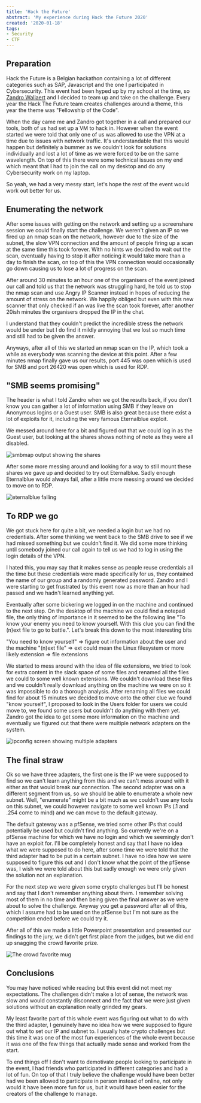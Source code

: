 ```yaml
---
title: 'Hack the Future'
abstract: 'My experience during Hack the Future 2020'
created: '2020-01-18'
tags:
- Security
- CTF
---
```


## Preparation
Hack the Future is a Belgian hackathon containing a lot of different categories such as SAP, Javascript and the one I participated in Cybersecurity.
This event had been hyped up by my school at the time, so  [Zandro Wallaert](https://www.linkedin.com/in/zandro-wallaert/) and I decided to team up and take on the challenge.
Every year the Hack The Future team creates challenges around a theme, this year the theme was "Fellowship of the Code".

When the day came me and Zandro got together in a call and prepared our tools, both of us had set up a VM to hack in.
However when the event started we were told that only one of us was allowed to use the VPN at a time due to issues with network traffic.
It's understandable that this would happen but definitely a bummer as we couldn't look for solutions individually and lost a lot of time as we were forced to be on the same wavelength.
On top of this there were some technical issues on my end which meant that I had to join the call on my desktop and do any Cybersecurity work on my laptop.

So yeah, we had a very messy start, let's hope the rest of the event would work out better for us.


## Enumerating the network
After some issues with getting on the network and setting up a screenshare session we could finally start the challenge.
We weren't given an IP so we fired up an nmap scan on the network, however due to the size of the subnet, the slow VPN connection and the amount of people firing up a scan at the same time this took forever.
With no hints we decided to wait out the scan, eventually having to stop it after noticing it would take more than a day to finish the scan, on top of this the VPN connection would occasionally go down causing us to lose a lot of progress on the scan.

After around 30 minutes to an hour one of the organisers of the event joined our call and told us that the network was struggling hard, he told us to stop the nmap scan and use Angry IP Scanner instead in hopes of reducing the amount of stress on the network.
We happily obliged but even with this new scanner that only checked if an was live the scan took forever, after another 20ish minutes the organisers dropped the IP in the chat.

I understand that they couldn't predict the incredible stress the network would be under but I do find it mildly annoying that we lost so much time and still had to be given the answer.

Anyways, after all of this we started an nmap scan on the IP, which took a while as everybody was scanning the device at this point.
After a few minutes nmap finally gave us our results, port 445 was open which is used for SMB and port 26420 was open which is used for RDP.

## "SMB seems promising"
The header is what I told Zandro when we got the results back, if you don't know you can gather a lot of information using SMB if they leave on Anonymous logins or a Guest user.
SMB is also great because there exist a lot of exploits for it, including the very famous Eternalblue exploit.

We messed around here for a bit and figured out that we could log in as the Guest user, but looking at the shares shows nothing of note as they were all disabled.

![smbmap output showing the shares](/static/images/posts/hack-the-future/smbmap.jpg)

After some more messing around and looking for a way to still mount these shares we gave up and decided to try out Eternalblue.
Sadly enough Eternalblue would always fail, after a little more messing around we decided to move on to RDP.

![eternalblue failing](/static/images/posts/hack-the-future/eternalblue.jpg)

## To RDP we go
We got stuck here for quite a bit, we needed a login but we had no credentials.
After some thinking we went back to the SMB drive to see if we had missed something but we couldn't find it.
We did some more thinking until somebody joined our call again to tell us we had to log in using the login details of the VPN.

I hated this, you may say that it makes sense as people reuse credentials all the time but these credentials were made specifically for us, they contained the name of our group and a randomly generated password.
Zandro and I were starting to get frustrated by this event now as more than an hour had passed and we hadn't learned anything yet.

Eventually after some bickering we logged in on the machine and continued to the next step.
On the desktop of the machine we could find a notepad file, the only thing of importance in it seemed to be the following line "To know your enemy you need to know yourself. With this clue you can find the (n)ext file to go to battle.".
Let's break this down to the most interesting bits

"You need to know yourself" => figure out information about the user and the machine
"(n)ext file" => ext could mean the Linux filesystem or more likely extension => file extensions

We started to mess around with the idea of file extensions, we tried to look for extra content in the slack space of some files and renamed all the files we could to some well known extensions. We couldn't download these files and we couldn't really download anything on the machine we were on so it was impossible to do a thorough analysis.
After renaming all files we could find for about 15 minutes we decided to move onto the other clue we found "know yourself", I proposed to look in the Users folder for users we could move to, we found some users but couldn't do anything with them yet.
Zandro got the idea to get some more information on the machine and eventually we figured out that there were multiple network adapters on the system.

![ipconfig screen showing multiple adapters](/static/images/posts/hack-the-future/adapters.jpg)

## The final straw
Ok so we have three adapters, the first one is the IP we were supposed to find so we can't learn anything from this and we can't mess around with it either as that would break our connection.
The second adapter was on a different segment from us, so we should be able to enumerate a whole new subnet.
Well, "enumerate" might be a bit much as we couldn't use any tools on this subnet, we could however navigate to some well known IPs (.1 and .254 come to mind) and we can move to the default gateway.

The default gateway was a pfSense, we tried some other IPs that could potentially be used but couldn't find anything.
So currently we're on a pfSense machine for which we have no login and which we seemingly don't have an exploit for.
I'll be completely honest and say that I have no idea what we were supposed to do here, after some time we were told that the third adapter had to be put in a certain subnet. 
I have no idea how we were supposed to figure this out and I don't know what the point of the pfSense was, I wish we were told about this but sadly enough we were only given the solution not an explanation.

For the next step we were given some crypto challenges but I'll be honest and say that I don't remember anything about them.
I remember solving most of them in no time and then being given the final answer as we were about to solve the challenge.
Anyway you get a password after all of this, which I assume had to be used on the pfSense but I'm not sure as the competition ended before we could try it.

After all of this we made a little Powerpoint presentation and presented our findings to the jury, we didn't get first place from the judges, but we did end up snagging the crowd favorite prize.

![The crowd favorite mug](/static/images/posts/hack-the-future/mug.jpg)


## Conclusions
You may have noticed while reading but this event did not meet my expectations.
The challenges didn't make a lot of sense, the network was slow and would constantly disconnect and the fact that we were just given solutions without an explanation really grinded my gears.

My least favorite part of this whole event was figuring out what to do with the third adapter, I genuinely have no idea how we were supposed to figure out what to set our IP and subnet to.
I usually hate crypto challenges but this time it was one of the most fun experiences of the whole event because it was one of the few things that actually made sense and worked from the start.

To end things off I don't want to demotivate people looking to participate in the event, I had friends who participated in different categories and had a lot of fun.
On top of that I truly believe the challenge would have been better had we been allowed to participate in person instead of online, not only would it have been more fun for us, but it would have been easier for the creators of the challenge to manage.